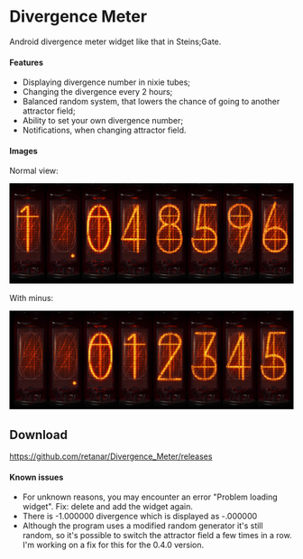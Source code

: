 # Divergence Meter
Android divergence meter widget like that in Steins;Gate.

#### Features
- Displaying divergence number in nixie tubes;
- Changing the divergence every 2 hours;
- Balanced random system, that lowers the chance of going to another attractor field;
- Ability to set your own divergence number;
- Notifications, when changing attractor field.

#### Images
Normal view:

![widget preview](app/src/main/res/drawable-nodpi/appwidget_preview.jpg)

With minus:

![minus preview](app/src/main/res/drawable-nodpi/appwidget_minus_preview.jpg)

## Download
https://github.com/retanar/Divergence_Meter/releases

#### Known issues
- For unknown reasons, you may encounter an error "Problem loading widget". 
Fix: delete and add the widget again.
- There is -1.000000 divergence which is displayed as -.000000
- Although the program uses a modified random generator it's still random, so it's possible to switch the attractor field a few times in a row. 
I'm working on a fix for this for the 0.4.0 version.
